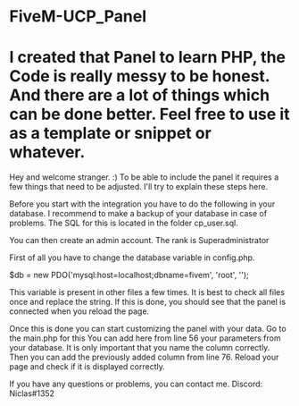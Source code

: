 # FiveM-UCP_Panel

# I created that Panel to learn PHP, the Code is really messy to be honest. And there are a lot of things which can be done better. Feel free to use it as a template or snippet or whatever.
Hey and welcome stranger. :)
To be able to include the panel it requires a few things that need to be adjusted.
I'll try to explain these steps here.

Before you start with the integration you have to do the following in your database. I recommend to make a backup of your database in case of problems.
The SQL for this is located in the folder cp_user.sql.

You can then create an admin account.
The rank is Superadministrator

First of all you have to change the database variable in config.php.

$db = new PDO('mysql:host=localhost;dbname=fivem', 'root', ''); 

This variable is present in other files a few times.
It is best to check all files once and replace the string.
If this is done, you should see that the panel is connected when you reload the page.

Once this is done you can start customizing the panel with your data.
Go to the main.php for this
You can add here from line 56 your parameters from your database. It is only important that you name the column correctly.
Then you can add the previously added column from line 76. Reload your page and check if it is displayed correctly.

If you have any questions or problems, you can contact me. Discord: Niclas#1352

